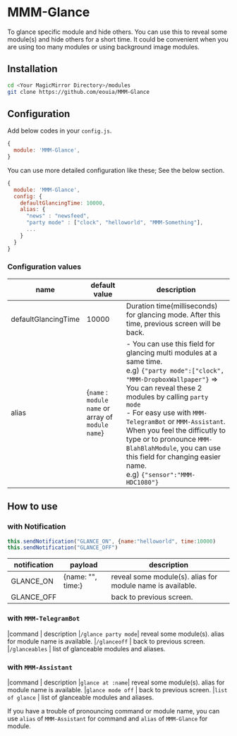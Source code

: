 # MMM-Glance
To glance specific module and hide others.
You can use this to reveal some module(s) and hide others for a short time. It could be convenient when you are using too many modules or using background image modules.

## Installation
```sh
cd <Your MagicMirror Directory>/modules
git clone https://github.com/eouia/MMM-Glance
```


## Configuration
Add below codes in your `config.js`.
```javascript
{
  module: 'MMM-Glance',
}
```

You can use more detailed configuration like these; See the below section.
```javascript
{
  module: 'MMM-Glance',
  config: {
    defaultGlancingTime: 10000,
    alias: {
      "news" : "newsfeed",
      "party mode" : ["clock", "helloworld", "MMM-Something"],
      ...
    }  
  }
}
```

### Configuration values

|name |default value |description
|--- |---|---
|defaultGlancingTime | 10000 |Duration time(milliseconds) for glancing mode. After this time, previous screen will be back.
|alias | {`name` : `module name` or array of `module name`} | - You can use this field for glancing multi modules at a same time. <br>e.g) `{"party mode":["clock", "MMM-DropboxWallpaper"}` => You can reveal these 2 modules by calling `party mode`<br> - For easy use with `MMM-TelegramBot` or `MMM-Assistant`. When you feel the difficutly to type or to pronounce `MMM-BlahBlahModule`, you can use this field for changing easier name. <br>e.g) `{"sensor":"MMM-HDC1080"}`

## How to use
### with Notification
```javascript
this.sendNotification("GLANCE_ON", {name:"helloworld", time:10000)
this.sendNotification("GLANCE_OFF")
```
|notification |payload |description
|--- |--- |---
|GLANCE_ON | {name: "<module name>", time:<milliseconds>} | reveal some module(s). alias for module name is available.
|GLANCE_OFF | | back to previous screen.

### with `MMM-TelegramBot`
|command | description
|`/glance party mode`| reveal some module(s). alias for module name is available.
|`/glanceoff` | back to previous screen.
|`/glanceables` | list of glanceable modules and aliases.


### with `MMM-Assistant`
|command | description
|`glance at :name`| reveal some module(s). alias for module name is available.
|`glance mode off` | back to previous screen.
|`list of glance` | list of glanceable modules and aliases.

If you have a trouble of pronouncing command or module name, you can use `alias` of `MMM-Assistant` for command and `alias` of `MMM-Glance` for module.

